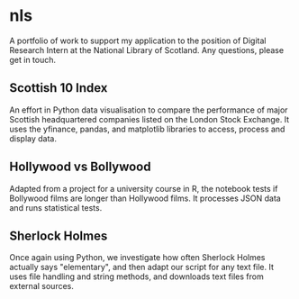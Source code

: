 # nls
A portfolio of work to support my application to the position of Digital Research Intern at the National Library of Scotland. Any questions, please get in touch.
## Scottish 10 Index
An effort in Python data visualisation to compare the performance of major Scottish headquartered companies listed on the London Stock Exchange. It uses the yfinance, pandas, and matplotlib libraries to access, process and display data.
## Hollywood vs Bollywood
Adapted from a project for a university course in R, the notebook tests if Bollywood films are longer than Hollywood films. It processes JSON data and runs statistical tests.
## Sherlock Holmes
Once again using Python, we investigate how often Sherlock Holmes actually says "elementary", and then adapt our script for any text file. It uses file handling and string methods, and downloads text files from external sources.
